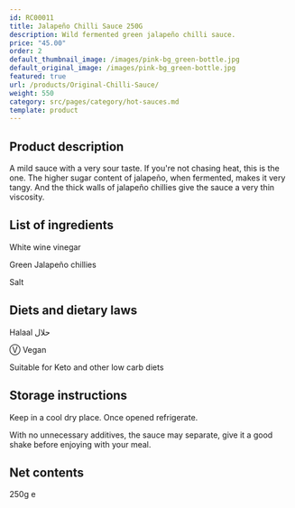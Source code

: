 ```yaml
---
id: RC00011
title: Jalapeño Chilli Sauce 250G
description: Wild fermented green jalapeño chilli sauce.
price: "45.00"
order: 2
default_thumbnail_image: /images/pink-bg_green-bottle.jpg
default_original_image: /images/pink-bg_green-bottle.jpg
featured: true
url: /products/Original-Chilli-Sauce/
weight: 550
category: src/pages/category/hot-sauces.md
template: product
---
```

## Product description

A mild sauce with a very sour taste. If you're not chasing heat, this is the one. The higher sugar content of jalapeño, when fermented, makes it very tangy. And the thick walls of jalapeño chillies give the sauce a very thin viscosity.

## List of ingredients

White wine vinegar

Green Jalapeño chillies

Salt

## Diets and dietary laws

Halaal حلال

Ⓥ Vegan

Suitable for Keto and other low carb diets

## Storage instructions

Keep in a cool dry place. Once opened refrigerate.

With no unnecessary additives, the sauce may separate, give it a good shake before enjoying with your meal.

## Net contents

250g e